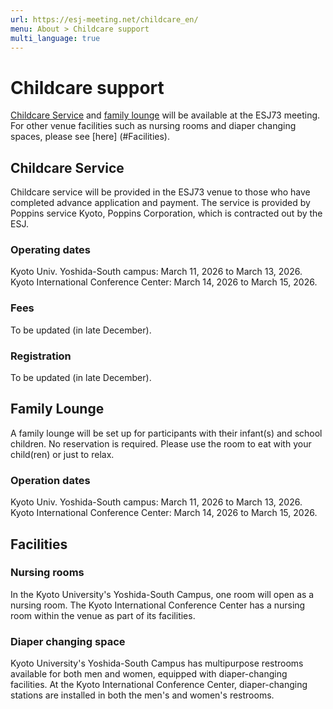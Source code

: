 ```yaml
---
url: https://esj-meeting.net/childcare_en/
menu: About > Childcare support
multi_language: true
---
```


# Childcare support

[Childcare Service](#Childcare-Service) and [family lounge](#Family-Lounge) will be available at the ESJ73 meeting. For other venue facilities such as nursing rooms and diaper changing spaces, please see [here] (#Facilities).

## Childcare Service

Childcare service will be provided in the ESJ73 venue to those who have completed advance application and payment. The service is provided by Poppins service Kyoto, Poppins Corporation, which is contracted out by the ESJ.

### Operating dates

Kyoto Univ. Yoshida-South campus: March 11, 2026 to March 13, 2026.
Kyoto International Conference Center: March 14, 2026 to March 15, 2026.

### Fees

To be updated (in late December).

### Registration

To be updated (in late December).

## Family Lounge

A family lounge will be set up for participants with their infant(s) and school children. No reservation is required. Please use the room to eat with your child(ren) or just to relax.

### Operation dates

Kyoto Univ. Yoshida-South campus: March 11, 2026 to March 13, 2026.
Kyoto International Conference Center: March 14, 2026 to March 15, 2026.

## Facilities

### Nursing rooms

In the Kyoto University's Yoshida-South Campus, one room will open as a nursing room.
The Kyoto International Conference Center has a nursing room within the venue as part of its facilities.

### Diaper changing space

Kyoto University's Yoshida-South Campus has multipurpose restrooms available for both men and women, equipped with diaper-changing facilities.
At the Kyoto International Conference Center, diaper-changing stations are installed in both the men's and women's restrooms.

